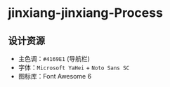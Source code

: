 # jinxiang-jinxiang-Process
## 设计资源
- 主色调：`#4169E1` (导航栏)
- 字体：`Microsoft YaHei` + `Noto Sans SC`
- 图标库：Font Awesome 6
